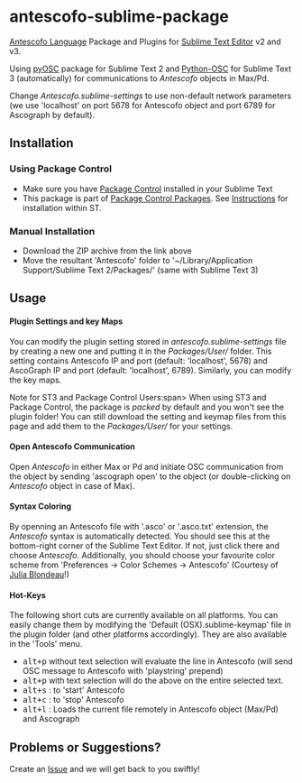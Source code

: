# antescofo-sublime-package
[Antescofo Language](http://repmus.ircam.fr/antescofo) Package and Plugins for [Sublime Text Editor](http://www.sublimetext.com) v2 and v3.

Using [pyOSC](https://trac.v2.nl/wiki/pyOSC) package for Sublime Text 2 and [Python-OSC](https://github.com/attwad/python-osc) for Sublime Text 3 (automatically) for communications to *Antescofo* objects in Max/Pd.

Change *Antescofo.sublime-settings* to use non-default network parameters (we use 'localhost' on port 5678 for Antescofo object and port 6789 for Ascograph by default).

## Installation

### Using Package Control

- Make sure you have [Package Control](https://packagecontrol.io/installation) installed in your Sublime Text
- This package is part of [Package Control Packages](https://packagecontrol.io/packages/Antescofo). See [Instructions](https://packagecontrol.io/docs/usage) for installation within ST. 

### Manual Installation

- Download the ZIP archive from the link above
- Move the resultant 'Antescofo' folder to '~/Library/Application Support/Sublime Text 2/Packages/' (same with Sublime Text 3)

## Usage

#### Plugin Settings and key Maps

You can modify the plugin setting stored in *antescofo.sublime-settings* file by creating a new one and putting it in the *Packages/User/* folder. This setting contains Antescofo IP and port (default: 'localhost', 5678) and AscoGraph IP and port (default: 'localhost', 6789). Similarly, you can modify the key maps.

<span style="colot:red;">Note for ST3 and Package Control Users:</span>span> When using ST3 and Package Control, the package is *packed* by default and you won't see the plugin folder! You can still download the setting and keymap files from this page and add them to the *Packages/User/* for your settings.

#### Open Antescofo Communication

Open *Antescofo* in either Max or Pd and initiate OSC communication from the object by sending 'ascograph open' to the object (or double-clicking on *Antescofo* object in case of Max).

#### Syntax Coloring

By openning an Antescofo file with '.asco' or '.asco.txt' extension, the *Antescofo* syntax is automatically detected. You should see this at the bottom-right corner of the Sublime Text Editor. If not, just click there and choose *Antescofo*.
Additionally, you should choose your favourite color scheme from 'Preferences -> Color Schemes -> Antescofo' (Courtesy of [Julia Blondeau](http://www.juliablondeau.fr/)!) 

#### Hot-Keys

The following short cuts are currently available on all platforms. You can easily change them by modifying the 'Default (OSX).sublime-keymap' file in the plugin folder (and other platforms accordingly). They are also available in the 'Tools' menu.

- <kbd>alt+p</kbd> without text selection will evaluate the line in Antescofo (will send OSC message to Antescofo with 'playstring' prepend)
- <kbd>alt+p</kbd> with text selection will do the above on the entire selected text.
- <kbd>alt+s</kbd> : to 'start' Antescofo
- <kbd>alt+c</kbd> : to 'stop' Antescofo
- <kbd>alt+l</kbd> : Loads the current file remotely in Antescofo object (Max/Pd) and Ascograph

## Problems or Suggestions?

Create an [Issue](https://github.com/arshiacont/antescofo-sublime-package/issues) and we will get back to you swiftly!